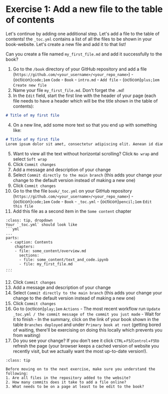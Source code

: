 # Exercise 1: Add a new file to the table of contents

Let's continue by adding one additional step. Let's add a file to the table of contents! the `_toc.yml` contains a list of all the files to be shown in your book-website. Let's create a new file and add it to that list!

Can you create a file named `my_first_file.md` and add it successfully to the book?

1. Go to the `/book` directory of your GitHub repository and add a file (`https://github.com/<your_username>/<your_repo_name>`) - {octicon}`code;1em` `Code` - `Book` - `intro.md` - `Add file` - {octicon}`plus;1em` `Create new file`
2. Name your file `my_first_file.md`. Don't forget the `.md`!
3. In the `Edit` field, start the first line with the header of your page (each file needs to have a header which will be the title shown in the table of contents):
```md
# Title of my first file
```
4. On a new line, add some more text so that you end up with something like:

```md
# Title of my first file
Lorem ipsum dolor sit amet, consectetur adipiscing elit. Aenean id diam non mauris auctor sollicitudin. Ut quis nunc lobortis, iaculis massa id, eleifend justo. Nulla ac auctor sapien. Etiam sit amet est a ex vestibulum porta. Nulla non lacus a purus luctus blandit sit amet non nibh. Curabitur vitae cursus dolor. Ut eu nisi nec enim ullamcorper fermentum.
```
5. Want to view all the text without horizontal scrolling? Click `No wrap` and select `Soft wrap`
6. Click `Commit changes`
7. Add a message and description of your change
8. Select `Commit directly to the main branch` (this adds your change your change to the default version instead of making a new one)
9. Click `Commit changes`
10. Go to the the file `book/_toc.yml` on your GitHub repository (`https://github.com/<your_username>/<your_repo_name>`) - {octicon}`code;1em` `Code` - `Book` - `_toc.yml` - {octicon}`pencil;1em` `Edit this file`
11. Add this file as a second item in the `Some content` chapter

````{admonition} Need some help?
:class: tip, dropdown
Your `_toc.yml` should look like
```yml
...
parts:
  - caption: Contents
    chapters:
    - file: some_content/overview.md
      sections:
      - file: some_content/text_and_code.ipynb
      - file: my_first_file.md
...
```
````
12. Click `Commit changes`
13. Add a message and description of your change
14. Select `Commit directly to the main branch` (this adds your change your change to the default version instead of making a new one)
15. Click `Commit changes`
16. Go to {octicon}`play;1em` `Actions` - The most recent workflow run `Update _toc.yml / the commit message of the commit you just made` - Wait for it to finish - In the summary, click on the link of your book shown in the table `Branches deployed` and under `Primary book at root` (getting bored of waiting, there'll be exercising on doing this locally which prevents you from waiting)
17. Do you see your change? If you don't see it click `CTRL`+`F5`/`Control`+`F5`to refresh the page (your browser keeps a cached version of website you recently visit, but we actually want the most up-to-date version!).

```{admonition} Check your understanding
:class: tip

Before moving on to the next exercise, make sure you understand the following:
1. Are all files in the repository added to the website?
2. How many commits does it take to add a file online?
3. What needs to be on a page at least to be edit to the book?
```